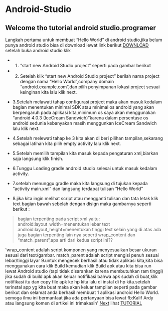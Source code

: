 # Android-Studio
Welcome tho tutorial android studio.programer
---
Langkah pertama untuk membuat “Hello World” di android studio,jika belum punya android studio bisa di download lewat link berikut [DOWNLOAD](https://developer.android.com/studio/index.html?hl=id#win-bundle)
setelah buka android studio klik 

- 1. “start new Android Studio project” seperti pada gambar berikut

- 2. Setelah klik “start new Android Studio project” berilah nama project dengan nama “Hello World”,company domain “android.example.com”,dan pilih penyimpanan lokasi project sesuai keinginan kita lalu klik next.

- 3.Setelah melawati tahap configurasi project maka akan masuk kedalam bagian menentukan minimal SDK atau minimal os android yang akan berpengaruh pada aplikasi kita,minimum os saya akan menggunakan “android 4.0.3 (IceCream Sandwich)”karena dalam persentase os android sedunia kebanyakan masih menggunkan IceCream Sandwich lalu klik next.

- 4.Setelah melewati tahap ke 3 kita akan di beri pilihan tampilan,sekarang sebagai latihan kita pilih empty activity lalu klik next.

- 5.Setelah memilih tampilan kita masuk kepada pengaturan xml,biarkan saja langsung klik finish.

- 6.Tunggu Loading gradle android studio selesai untuk masuk kedalam activity.

- 7.setelah menunggu gradle maka kita langsung di tujukan kepada “activity main.xml” dan langsung terdapat tulisan “Hello World”

- 8.jika kita ingin melihat script atau mengganti tulisan dan tata letak klik text bagian bawah sebelah dengan disign maka gambarnya seperti berikut :

>bagian terpenting pada script xml yaitu:
android:layout_width=menentukan lebar text
android:layout_height=menentukan tinggi text
selain yang di atas ada juga bagian terpenting lain nya seperti wrap_content dan “match_parent”,apa arti dari kedua script ini??


'wrap_content adalah script komponen yang menyesuaikan besar ukuran sesuai dari text/gambar.
match_parent adalah script mengisi penuh sesuai lebar/tinggi layar
9.untuk mengecek berhasil atau tidak aplikasi kita,kita bisa menggunakan cara klik Build kemudian klik Build apk atau kita bisa run lewat Android studio (tapi tidak disarankan karena membutuhkan ram tinggi) jika sudah di build apk akan keluar notifikasi bahwa apk sudah di buat,klik notifikasi itu dan copy file apk ke hp kita lalu di instal di hp kita.setelah terinstal app yg kita buat maka akan keluar tampilan seperti pada gambar berikut
dan selamat anda berhasil membuat 1 aplikasi android Hello World.
semoga ilmu ini bermanfaat jika ada pertanyaan bisa lewat fb:Kalif Ardy atau langsung komen di artikel ini trimakasih'
[Next](https://github.com/BlbliOlshop/Android-Studio/pull/1#issue-260838127)
lihat [TUTORIAL](https://github.com/BlbliOlshop/Android-Studio.wiki.git)

